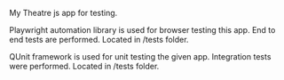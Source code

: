 My Theatre js app for testing.

Playwright automation library is used for browser testing this app. End to end tests are performed. Located in /tests folder.

QUnit framework is used for unit testing the given app. Integration tests were performed. Located in /tests folder.
